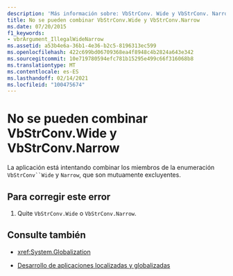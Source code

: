 ```yaml
---
description: 'Más información sobre: VbStrConv. Wide y VbStrConv. Narrow no se pueden combinar'
title: No se pueden combinar VbStrConv.Wide y VbStrConv.Narrow
ms.date: 07/20/2015
f1_keywords:
- vbrArgument_IllegalWideNarrow
ms.assetid: a53b4e6a-36b1-4e36-b2c5-8196313ec599
ms.openlocfilehash: 422c699bd06709368ea4f8948c4b2824a643e342
ms.sourcegitcommit: 10e719780594efc781b15295e499c66f316068b8
ms.translationtype: MT
ms.contentlocale: es-ES
ms.lasthandoff: 02/14/2021
ms.locfileid: "100475674"
---
```

# <a name="vbstrconvwide-and-vbstrconvnarrow-cannot-be-combined"></a>No se pueden combinar VbStrConv.Wide y VbStrConv.Narrow

La aplicación está intentando combinar los miembros de la enumeración `VbStrConv``Wide` y `Narrow`, que son mutuamente excluyentes.  
  
## <a name="to-correct-this-error"></a>Para corregir este error  
  
1. Quite `VbStrConv.Wide` o `VbStrConv.Narrow`.  
  
## <a name="see-also"></a>Consulte también

- <xref:System.Globalization>

- [Desarrollo de aplicaciones localizadas y globalizadas](/visualstudio/ide/globalizing-and-localizing-applications)
